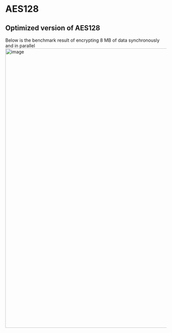 # AES128
## Optimized version of AES128
Below is the benchmark result of encrypting 8 MB of data synchronously and in parallel
<img width="870" alt="image" src="https://user-images.githubusercontent.com/78847613/149640408-7b0165ea-0b86-45ed-a8fc-c514b0abdffc.png">

